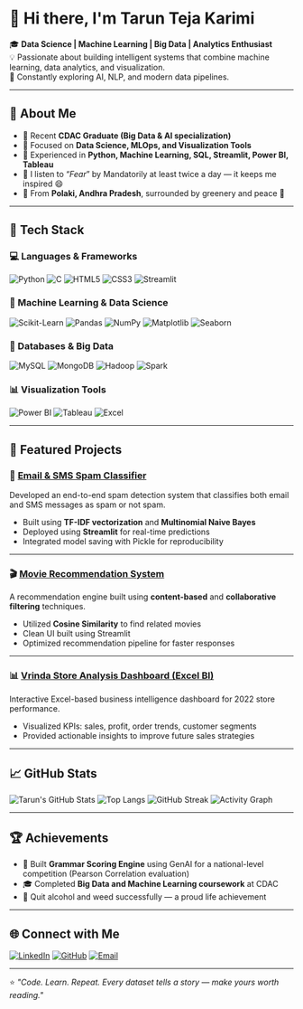 # 👋 Hi there, I'm Tarun Teja Karimi  

🎓 **Data Science | Machine Learning | Big Data | Analytics Enthusiast**  
💡 Passionate about building intelligent systems that combine machine learning, data analytics, and visualization.  
🌱 Constantly exploring AI, NLP, and modern data pipelines.

---

## 🧠 About Me  
- 💼 Recent **CDAC Graduate (Big Data & AI specialization)**  
- 🎯 Focused on **Data Science, MLOps, and Visualization Tools**  
- 🧩 Experienced in **Python, Machine Learning, SQL, Streamlit, Power BI, Tableau**  
- 🎵 I listen to “*Fear*” by Mandatorily at least twice a day — it keeps me inspired 😄  
- 🌾 From **Polaki, Andhra Pradesh**, surrounded by greenery and peace 🌿  

---

## 🧰 Tech Stack  

### 💻 Languages & Frameworks  
![Python](https://img.shields.io/badge/Python-3776AB?style=for-the-badge&logo=python&logoColor=white)
![C](https://img.shields.io/badge/C-00599C?style=for-the-badge&logo=c&logoColor=white)
![HTML5](https://img.shields.io/badge/HTML5-E34F26?style=for-the-badge&logo=html5&logoColor=white)
![CSS3](https://img.shields.io/badge/CSS3-1572B6?style=for-the-badge&logo=css3&logoColor=white)
![Streamlit](https://img.shields.io/badge/Streamlit-FF4B4B?style=for-the-badge&logo=streamlit&logoColor=white)

### 🧮 Machine Learning & Data Science  
![Scikit-Learn](https://img.shields.io/badge/Scikit--Learn-F7931E?style=for-the-badge&logo=scikit-learn&logoColor=white)
![Pandas](https://img.shields.io/badge/Pandas-150458?style=for-the-badge&logo=pandas&logoColor=white)
![NumPy](https://img.shields.io/badge/Numpy-013243?style=for-the-badge&logo=numpy&logoColor=white)
![Matplotlib](https://img.shields.io/badge/Matplotlib-11557C?style=for-the-badge&logo=plotly&logoColor=white)
![Seaborn](https://img.shields.io/badge/Seaborn-0099CC?style=for-the-badge&logo=python&logoColor=white)

### 🧩 Databases & Big Data  
![MySQL](https://img.shields.io/badge/MySQL-005C84?style=for-the-badge&logo=mysql&logoColor=white)
![MongoDB](https://img.shields.io/badge/MongoDB-4EA94B?style=for-the-badge&logo=mongodb&logoColor=white)
![Hadoop](https://img.shields.io/badge/Hadoop-FFB700?style=for-the-badge&logo=apachehadoop&logoColor=black)
![Spark](https://img.shields.io/badge/Spark-E25A1C?style=for-the-badge&logo=apachespark&logoColor=white)

### 📊 Visualization Tools  
![Power BI](https://img.shields.io/badge/Power%20BI-F2C811?style=for-the-badge&logo=powerbi&logoColor=black)
![Tableau](https://img.shields.io/badge/Tableau-E97627?style=for-the-badge&logo=tableau&logoColor=white)
![Excel](https://img.shields.io/badge/MS%20Excel-217346?style=for-the-badge&logo=microsoftexcel&logoColor=white)

---

## 🚀 Featured Projects  

### 📧 [Email & SMS Spam Classifier](https://github.com/tarunkarimi/Email-Sms-Spam-Classifier)
Developed an end-to-end spam detection system that classifies both email and SMS messages as spam or not spam.  
- Built using **TF-IDF vectorization** and **Multinomial Naive Bayes**  
- Deployed using **Streamlit** for real-time predictions  
- Integrated model saving with Pickle for reproducibility  

---

### 🎬 [Movie Recommendation System](https://github.com/tarunkarimi/Movie-Recommendation-System)
A recommendation engine built using **content-based** and **collaborative filtering** techniques.  
- Utilized **Cosine Similarity** to find related movies  
- Clean UI built using Streamlit  
- Optimized recommendation pipeline for faster responses  

---

### 📊 [Vrinda Store Analysis Dashboard (Excel BI)](https://github.com/tarunkarimi/Vrinda-Store-Analysis)
Interactive Excel-based business intelligence dashboard for 2022 store performance.  
- Visualized KPIs: sales, profit, order trends, customer segments  
- Provided actionable insights to improve future sales strategies  

---

## 📈 GitHub Stats  

![Tarun's GitHub Stats](https://github-readme-stats.vercel.app/api?username=tarunkarimi&show_icons=true&theme=tokyonight&count_private=true)
![Top Langs](https://github-readme-stats.vercel.app/api/top-langs/?username=tarunkarimi&layout=compact&theme=tokyonight)
![GitHub Streak](https://streak-stats.demolab.com?user=tarunkarimi&theme=tokyonight)
![Activity Graph](https://github-readme-activity-graph.vercel.app/graph?username=tarunkarimi&theme=react-dark&hide_border=true)

---

## 🏆 Achievements  
- 🥇 Built **Grammar Scoring Engine** using GenAI for a national-level competition (Pearson Correlation evaluation)  
- 🎓 Completed **Big Data and Machine Learning coursework** at CDAC  
- 💪 Quit alcohol and weed successfully — a proud life achievement  

---

## 🌐 Connect with Me  

[![LinkedIn](https://img.shields.io/badge/LinkedIn-0077B5?style=for-the-badge&logo=linkedin&logoColor=white)](https://linkedin.com/in/taruntejakarimi)
[![GitHub](https://img.shields.io/badge/GitHub-000000?style=for-the-badge&logo=github&logoColor=white)](https://github.com/tarunkarimi)
[![Email](https://img.shields.io/badge/Email-taruntejakarimi%40gmail.com-red?style=for-the-badge&logo=gmail&logoColor=white)](mailto:taruntejakarimi@gmail.com)

---

⭐ *"Code. Learn. Repeat. Every dataset tells a story — make yours worth reading."*
